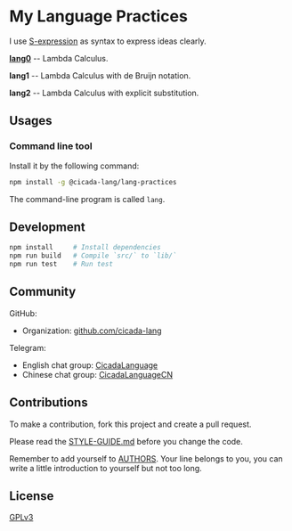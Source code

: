 # My Language Practices

I use [S-expression](https://github.com/cicada-lang/sexp) as syntax to express ideas clearly.

[**lang0**](./docs/lang0/README.md) -- Lambda Calculus.

**lang1** -- Lambda Calculus with de Bruijn notation.

**lang2** -- Lambda Calculus with explicit substitution.

## Usages

### Command line tool

Install it by the following command:

```sh
npm install -g @cicada-lang/lang-practices
```

The command-line program is called `lang`.

## Development

```sh
npm install     # Install dependencies
npm run build   # Compile `src/` to `lib/`
npm run test    # Run test
```

## Community

GitHub:

- Organization: [github.com/cicada-lang](https://github.com/cicada-lang)

Telegram:

- English chat group: [CicadaLanguage](https://t.me/CicadaLanguage)
- Chinese chat group: [CicadaLanguageCN](https://t.me/CicadaLanguageCN)

## Contributions

To make a contribution, fork this project and create a pull request.

Please read the [STYLE-GUIDE.md](STYLE-GUIDE.md) before you change the code.

Remember to add yourself to [AUTHORS](AUTHORS).
Your line belongs to you, you can write a little
introduction to yourself but not too long.

## License

[GPLv3](LICENSE)
